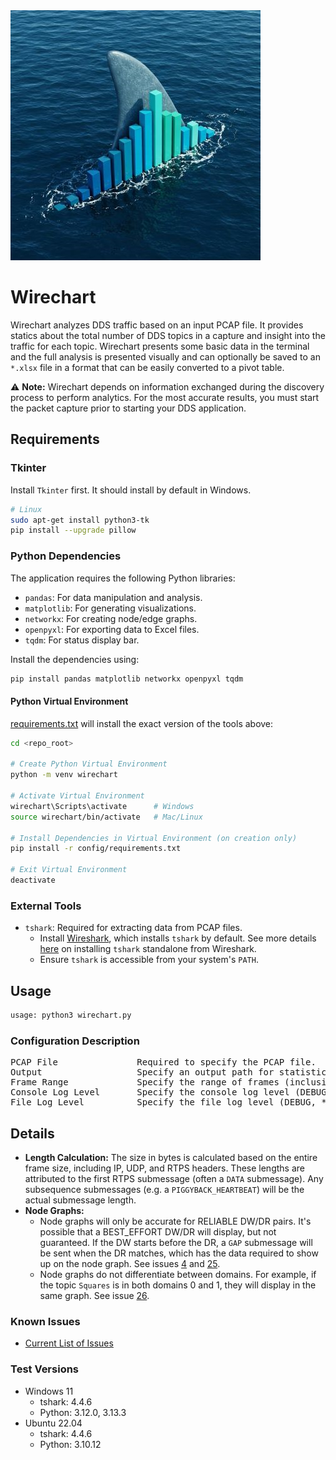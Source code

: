 <img src="./img/wirechart_icon.png">

# Wirechart

Wirechart analyzes DDS traffic based on an input PCAP file.  It provides statics about the total number of DDS topics in a capture and insight into the traffic for each topic.  Wirechart presents some basic data in the terminal and the full analysis is presented visually and can optionally be saved to an `*.xlsx` file in a format that can be easily converted to a pivot table.

⚠️ **Note:** Wirechart depends on information exchanged during the discovery process to perform analytics. For the most accurate results, you must start the packet capture prior to starting your DDS application.

## Requirements

### Tkinter

Install `Tkinter` first.  It should install by default in Windows.

```bash
# Linux
sudo apt-get install python3-tk
pip install --upgrade pillow
```

### Python Dependencies
The application requires the following Python libraries:

- `pandas`: For data manipulation and analysis.
- `matplotlib`: For generating visualizations.
- `networkx`: For creating node/edge graphs.
- `openpyxl`: For exporting data to Excel files.
- `tqdm`: For status display bar.

Install the dependencies using:

```bash
pip install pandas matplotlib networkx openpyxl tqdm
```
#### Python Virtual Environment
[requirements.txt](./config/requirements.txt) will install the exact version of the tools above:

```bash
cd <repo_root>

# Create Python Virtual Environment
python -m venv wirechart

# Activate Virtual Environment
wirechart\Scripts\activate      # Windows
source wirechart/bin/activate   # Mac/Linux

# Install Dependencies in Virtual Environment (on creation only)
pip install -r config/requirements.txt

# Exit Virtual Environment
deactivate
```

### External Tools

- `tshark`: Required for extracting data from PCAP files.
    - Install [Wireshark](https://www.wireshark.org/download.html), which installs `tshark` by default.  See more details [here](https://tshark.dev/setup/install/) on installing `tshark` standalone from Wireshark.
    - Ensure `tshark` is accessible from your system's `PATH`.

## Usage

```bash
usage: python3 wirechart.py
```

### Configuration Description

<pre>
PCAP File               Required to specify the PCAP file.
Output                  Specify an output path for statistics and logs.  Default is 'output'.
Frame Range             Specify the range of frames (inclusive) to analyze.  Default is all frames.
Console Log Level       Specify the console log level (DEBUG, INFO, WARNING, *ERROR*, CRITICAL).
File Log Level          Specify the file log level (DEBUG, *INFO*, WARNING, ERROR, CRITICAL).
</pre>

## Details

- **Length Calculation:** The size in bytes is calculated based on the entire frame size, including IP, UDP, and RTPS headers.  These lengths are attributed to the first RTPS submessage (often a `DATA` submessage).  Any subsequence submessages (e.g. a `PIGGYBACK_HEARTBEAT`) will be the actual submessage length.
- **Node Graphs:**
    - Node graphs will only be accurate for RELIABLE DW/DR pairs.  It's possible that a BEST_EFFORT DW/DR will display, but not guaranteed.  If the DW starts before the DR, a `GAP` submessage will be sent when the DR matches, which has the data required to show up on the node graph. See issues [4](https://github.com/rticommunity/rti-wirechart/issues/4) and [25](https://github.com/rticommunity/rti-wirechart/issues/25).
    - Node graphs do not differentiate between domains.  For example, if the topic `Squares` is in both domains 0 and 1, they will display in the same graph. See issue [26](https://github.com/rticommunity/rti-wirechart/issues/26).

### Known Issues

- [Current List of Issues](https://github.com/rticommunity/rti-wirechart/issues)

### Test Versions

- Windows 11
    - tshark: 4.4.6
    - Python: 3.12.0, 3.13.3
- Ubuntu 22.04
    - tshark: 4.4.6
    - Python: 3.10.12